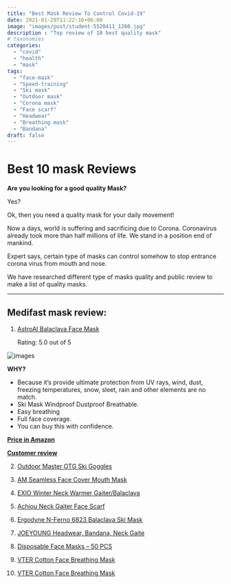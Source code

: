 ```yaml
---
title: "Best Mask Review To Control Covid-19"
date: 2021-01-29T11:22:16+06:00
image: "images/post/student-5520411_1280.jpg"
description : "Top review of 10 best quality mask"
# taxonomies
categories: 
  - "covid"
  - "health"
  - "mask"
tags:
  - "face-mask"
  - "Speed-training"
  - "Ski mask"
  - "Outdoor mask"
  - "Corona mask"
  - "Face scarf"
  - "Headwear"
  - "Breathing mask"
  - "Bandana"
draft: false
---
```


# Best 10 mask Reviews


**Are you looking for a good quality Mask?**

Yes?

Ok, then you need a quality mask for your daily movement!

Now a days, world is suffering and sacrificing due to Corona. Coronavirus already took more than half millions of life. We stand in a position end of mankind.

Expert says, certain type of masks can control somehow to stop entrance corona virus from mouth and nose.

We have researched different type of masks quality and public review to make a list of quality masks.

___

## Medifast mask review:

1. [AstroAI Balaclava Face Mask](https://amzn.to/2ZcMizy)

    Rating: 5.0 out of 5

![images](../../images/post/mask-1.png)


**WHY?**

* Because it’s provide ultimate protection from UV rays, wind, dust, freezing temperatures, snow, sleet, rain and other elements are no match.
* Ski Mask Windproof Dustproof Breathable.
* Easy breathing
* Full face coverage.
* You can buy this with confidence.


[**Price in Amazon**](https://amzn.to/2ZcMizy)

[**Customer review**](https://amzn.to/2ZcMizy)




2. [Outdoor Master OTG Ski Goggles](https://amzn.to/3haPhPt)

3. [AM Seamless Face Cover Mouth Mask](https://amzn.to/2AXEmsK)

4. [EXIO Winter Neck Warmer Gaiter/Balaclava](https://amzn.to/30gcWXU)

5. [ Achiou Neck Gaiter Face Scarf](https://amzn.to/2Zt5Jo7)

6. [Ergodyne N-Ferno 6823 Balaclava Ski Mask](https://amzn.to/3eo5UoQ)

7. [JOEYOUNG Headwear, Bandana, Neck Gaite](https://amzn.to/32iTrR6)

8. [Disposable Face Masks – 50 PCS](https://amzn.to/2Wj7CSq)

9. [ VTER Cotton Face Breathing Mask](https://amzn.to/2Wk0mp5)

10. [ VTER Cotton Face Breathing Mask](https://amzn.to/2Wk0mp5)


